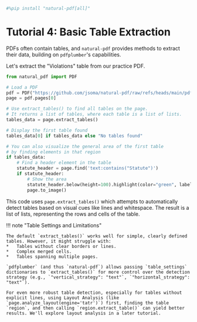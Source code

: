 ```python {"tags": ["remove-for-docs"]}
#%pip install "natural-pdf[all]"
```

# Tutorial 4: Basic Table Extraction

PDFs often contain tables, and `natural-pdf` provides methods to extract their data, building on `pdfplumber`'s capabilities.

Let's extract the "Violations" table from our practice PDF.

```python
from natural_pdf import PDF

# Load a PDF
pdf = PDF("https://github.com/jsoma/natural-pdf/raw/refs/heads/main/pdfs/01-practice.pdf")
page = pdf.pages[0]

# Use extract_tables() to find all tables on the page.
# It returns a list of tables, where each table is a list of lists.
tables_data = page.extract_tables()

# Display the first table found
tables_data[0] if tables_data else "No tables found"

# You can also visualize the general area of the first table 
# by finding elements in that region
if tables_data:
    # Find a header element in the table
    statute_header = page.find('text:contains("Statute")')
    if statute_header:
        # Show the area
        statute_header.below(height=100).highlight(color="green", label="Table Area")
        page.to_image()
```

This code uses `page.extract_tables()` which attempts to automatically detect tables based on visual cues like lines and whitespace. The result is a list of lists, representing the rows and cells of the table.

!!! note "Table Settings and Limitations"

    The default `extract_tables()` works well for simple, clearly defined tables. However, it might struggle with:
    *   Tables without clear borders or lines.
    *   Complex merged cells.
    *   Tables spanning multiple pages.

    `pdfplumber` (and thus `natural-pdf`) allows passing `table_settings` dictionaries to `extract_tables()` for more control over the detection strategy (e.g., `"vertical_strategy": "text"`, `"horizontal_strategy": "text"`).

    For even more robust table detection, especially for tables without explicit lines, using Layout Analysis (like `page.analyze_layout(engine='tatr')`) first, finding the table `region`, and then calling `region.extract_table()` can yield better results. We'll explore layout analysis in a later tutorial. 